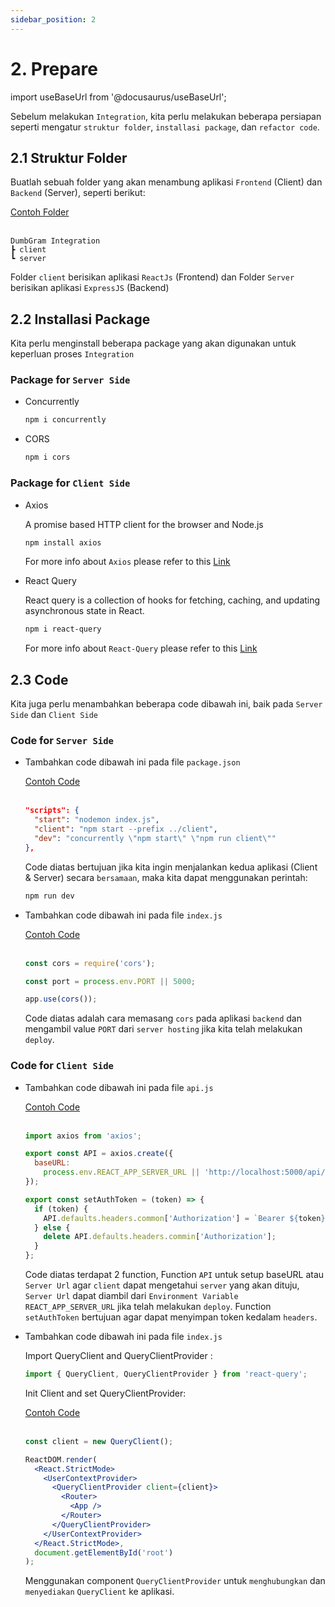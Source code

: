```yaml
---
sidebar_position: 2
---
```


# 2. Prepare

import useBaseUrl from '@docusaurus/useBaseUrl';

Sebelum melakukan `Integration`, kita perlu melakukan beberapa persiapan seperti mengatur `struktur folder`, `installasi package`, dan `refactor code`.

## 2.1 Struktur Folder

Buatlah sebuah folder yang akan menambung aplikasi `Frontend` (Client) dan `Backend` (Server), seperti berikut:

<a class="btn-example-code" href="https://github.com/demo-dumbways/-ebook-code-results-stage-2-integration">
Contoh Folder
</a>

<br />
<br />

```text {2,3}
DumbGram Integration
┣ client
┗ server
```

Folder `client` berisikan aplikasi `ReactJs` (Frontend) dan Folder `Server` berisikan aplikasi `ExpressJS` (Backend)

## 2.2 Installasi Package

Kita perlu menginstall beberapa package yang akan digunakan untuk keperluan proses `Integration`

### Package for `Server Side`

- Concurrently
  ```bash
  npm i concurrently
  ```
- CORS

  ```bash
  npm i cors
  ```

### Package for `Client Side`

- Axios

  A promise based HTTP client for the browser and Node.js

  ```bash
  npm install axios
  ```

  For more info about `Axios` please refer to this [Link](https://axios-http.com/docs/intro)

- React Query

  React query is a collection of hooks for fetching, caching, and updating asynchronous state in React.

  ```bash
  npm i react-query
  ```

  For more info about `React-Query` please refer to this [Link](https://react-query.tanstack.com/overview)

## 2.3 Code

Kita juga perlu menambahkan beberapa code dibawah ini, baik pada `Server Side` dan `Client Side`

### Code for `Server Side`

- Tambahkan code dibawah ini pada file `package.json`

  <a class="btn-example-code" href="https://github.com/demo-dumbways/ebook-code-results-stage-2-integration-backend/blob/main/package.json">
  Contoh Code
  </a>

  <br />
  <br />

  ```json title=server/package.json
  "scripts": {
    "start": "nodemon index.js",
    "client": "npm start --prefix ../client",
    "dev": "concurrently \"npm start\" \"npm run client\""
  },
  ```

  Code diatas bertujuan jika kita ingin menjalankan kedua aplikasi (Client & Server) secara `bersamaan`, maka kita dapat menggunakan perintah:

  ```bash
  npm run dev
  ```

- Tambahkan code dibawah ini pada file `index.js`

  <a class="btn-example-code" href="https://github.com/demo-dumbways/ebook-code-results-stage-2-integration-backend/blob/main/index.js">
  Contoh Code
  </a>

  <br />
  <br />

  ```js {1,3,5} title=server/index.js
  const cors = require('cors');

  const port = process.env.PORT || 5000;

  app.use(cors());
  ```


  Code diatas adalah cara memasang `cors` pada aplikasi `backend` dan mengambil value `PORT` dari `server hosting` jika kita telah melakukan `deploy`.

### Code for `Client Side`

- Tambahkan code dibawah ini pada file `api.js`

  <a class="btn-example-code" href="https://github.com/demo-dumbways/ebook-code-results-stage-2-integration-frontend/blob/main/src/config/api.js">
  Contoh Code
  </a>

  <br />
  <br />

  ```js {1,3-6,8-14} title=client/src/config/api.js
  import axios from 'axios';

  export const API = axios.create({
    baseURL:
      process.env.REACT_APP_SERVER_URL || 'http://localhost:5000/api/v1/',
  });

  export const setAuthToken = (token) => {
    if (token) {
      API.defaults.headers.common['Authorization'] = `Bearer ${token}`;
    } else {
      delete API.defaults.headers.commin['Authorization'];
    }
  };
  ```


  Code diatas terdapat 2 function, Function `API` untuk setup baseURL atau `Server Url` agar `client` dapat mengetahui `server` yang akan dituju, `Server Url` dapat diambil dari `Environment Variable` `REACT_APP_SERVER_URL` jika telah melakukan `deploy`. Function `setAuthToken` bertujuan agar dapat menyimpan token kedalam `headers`.

- Tambahkan code dibawah ini pada file `index.js`

  Import QueryClient and QueryClientProvider :

  ```js
  import { QueryClient, QueryClientProvider } from 'react-query';
  ```

  Init Client and set QueryClientProvider:

  <a class="btn-example-code" href="https://github.com/demo-dumbways/ebook-code-results-stage-2-integration-frontend/blob/main/src/index.js">
  Contoh Code
  </a>

  <br />
  <br />

  ```jsx {1,6,10}
  const client = new QueryClient();

  ReactDOM.render(
    <React.StrictMode>
      <UserContextProvider>
        <QueryClientProvider client={client}>
          <Router>
            <App />
          </Router>
        </QueryClientProvider>
      </UserContextProvider>
    </React.StrictMode>,
    document.getElementById('root')
  );
  ```


  Menggunakan component `QueryClientProvider` untuk `menghubungkan` dan `menyediakan` `QueryClient` ke aplikasi.
